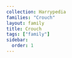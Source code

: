 ```yaml
---
collection: Harrypedia
families: "Crouch"
layout: family
title: Crouch
tags: ["family"]
sidebar:
  order: 1
---
```



